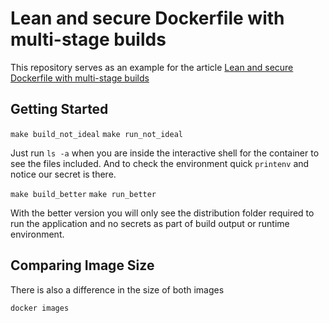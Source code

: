 # Lean and secure Dockerfile with multi-stage builds

This repository serves as an example for the article [Lean and secure Dockerfile with multi-stage builds](https://wesbraga.com/posts/lean-secure-docker-file-with-multi-stage-builds)

## Getting Started

`make build_not_ideal`
`make run_not_ideal`

Just run `ls -a` when you are inside the interactive shell for the container to see the files included. And to check the environment quick `printenv` and notice our secret is there.

`make build_better`
`make run_better`

With the better version you will only see the distribution folder required to run the application and no secrets as part of build output or runtime environment.

## Comparing Image Size

There is also a difference in the size of both images

`docker images`
